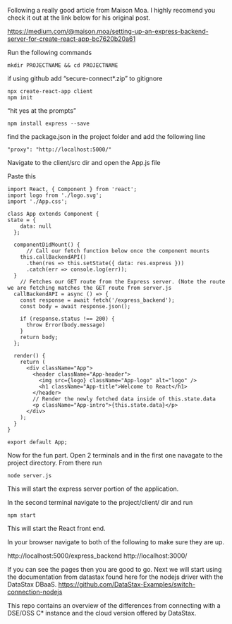 Following a really good article from Maison Moa.   I highly recomend you check it out at the link below for his original post.

https://medium.com/@maison.moa/setting-up-an-express-backend-server-for-create-react-app-bc7620b20a61

Run the following commands
```
mkdir PROJECTNAME && cd PROJECTNAME
```
if using github add “secure-connect*.zip” to gitignore
```touch server.js
npx create-react-app client
npm init
```
“hit yes at the prompts”
```
npm install express --save
```

find the package.json in the project folder and add the following line
```
"proxy": "http://localhost:5000/"
```

Navigate to the client/src dir and open the App.js file

Paste this

```
import React, { Component } from 'react';
import logo from './logo.svg';
import './App.css';

class App extends Component {
state = {
    data: null
  };

  componentDidMount() {
      // Call our fetch function below once the component mounts
    this.callBackendAPI()
      .then(res => this.setState({ data: res.express }))
      .catch(err => console.log(err));
  }
    // Fetches our GET route from the Express server. (Note the route we are fetching matches the GET route from server.js
  callBackendAPI = async () => {
    const response = await fetch('/express_backend');
    const body = await response.json();

    if (response.status !== 200) {
      throw Error(body.message) 
    }
    return body;
  };

  render() {
    return (
      <div className="App">
        <header className="App-header">
          <img src={logo} className="App-logo" alt="logo" />
          <h1 className="App-title">Welcome to React</h1>
        </header>
        // Render the newly fetched data inside of this.state.data 
        <p className="App-intro">{this.state.data}</p>
      </div>
    );
  }
}

export default App;
```

Now for the fun part.  Open 2 terminals and in the first one navagate to the project directory.  From there run 
``` 
node server.js
```
This will start the express server portion of the application.

In the second terminal navigate to the project/client/ dir and run 
```
npm start
```
This will start the React front end.  

In your browser navigate to both of the following to make sure they are up.

http://localhost:5000/express_backend
http://localhost:3000/

If you can see the pages then you are good to go.  Next we will start using the documentation from datastax found here for the nodejs driver with the DataStax DBaaS. https://github.com/DataStax-Examples/switch-connection-nodejs

This repo contains an overview of the differences from connecting with a DSE/OSS C* instance and the cloud version offered by DataStax.